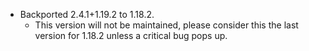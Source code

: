 - Backported 2.4.1+1.19.2 to 1.18.2.
  - This version will not be maintained, please consider this the last version for 1.18.2 unless a critical bug pops up.